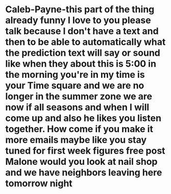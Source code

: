 # Caleb-Payne-this part of the thing already funny I love to you please talk because I don't have a text and then to be able to automatically what the prediction text will say or sound like when they about this is 5:00 in the morning you're in my time is your Time square and we are no longer in the summer zone we are now if all seasons and when I will come up and also he likes you listen together. How come if you make it more emails maybe like you stay tuned for first week figures free post Malone would you look at nail shop and we have neighbors leaving here tomorrow night
